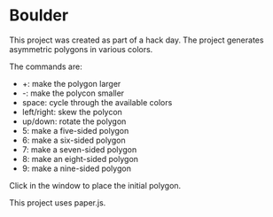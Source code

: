 # Boulder

This project was created as part of a hack day. The project generates asymmetric polygons in various colors.

The commands are:
- +: make the polygon larger
- -: make the polycon smaller
- space: cycle through the available colors
- left/right: skew the polycon
- up/down: rotate the polygon
- 5: make a five-sided polygon
- 6: make a six-sided polygon
- 7: make a seven-sided polygon
- 8: make an eight-sided polygon
- 9: make a nine-sided polygon

Click in the window to place the initial polygon.

This project uses paper.js.
